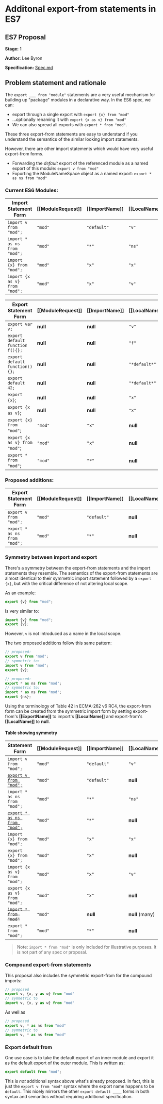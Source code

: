 # Additonal export-from statements in ES7

## ES7 Proposal

**Stage:** 1

**Author:** Lee Byron

**Specification:** [Spec.md](./Spec.md)

## Problem statement and rationale

The `export ___ from "module"` statements are a very useful mechanism for
building up "package" modules in a declarative way. In the ES6 spec, we can:

* export through a single export with `export {x} from "mod"`
* ...optionally renaming it with `export {x as v} from "mod"`
* We can also spread all exports with `export * from "mod"`.

These three export-from statements are easy to understand if you understand the
semantics of the similar looking import statements.

However, there are other import statements which would have very useful
export-from forms.

* Forwarding the *default* export of the referenced module
as a named export of this module: `export v from "mod"`
* Exporting the ModuleNameSpace object as a named export: `export * as ns from "mod"`


### Current ES6 Modules:

Import Statement Form         | [[ModuleRequest]] | [[ImportName]] | [[LocalName]]
---------------------         | ----------------- | -------------- | -------------
`import v from "mod";`        | `"mod"`           | `"default"`    | `"v"`
`import * as ns from "mod";`  | `"mod"`           | `"*"`          | `"ns"`
`import {x} from "mod";`      | `"mod"`           | `"x"`          | `"x"`
`import {x as v} from "mod";` | `"mod"`           | `"x"`          | `"v"`


Export Statement Form           | [[ModuleRequest]] | [[ImportName]] | [[LocalName]] | [[ExportName]]
---------------------           | ----------------- | -------------- | ------------- | --------------
`export var v;`                 | **null**          | **null**       | `"v"`         | `"v"`
`export default function f(){};`| **null**          | **null**       | `"f"`         | `"default"`
`export default function(){};`  | **null**          | **null**       | `"*default*"` | `"default"`
`export default 42;`            | **null**          | **null**       | `"*default*"` | `"default"`
`export {x}`;                   | **null**          | **null**       | `"x"`         | `"x"`
`export {x as v}`;              | **null**          | **null**       | `"x"`         | `"v"`
`export {x} from "mod"`;        | `"mod"`           | `"x"`          | **null**      | `"x"`
`export {x as v} from "mod"`;   | `"mod"`           | `"x"`          | **null**      | `"v"`
`export * from "mod"`;          | `"mod"`           | `"*"`          | **null**      | **null**


### Proposed additions:

Export Statement Form           | [[ModuleRequest]] | [[ImportName]] | [[LocalName]] | [[ExportName]]
---------------------           | ----------------- | -------------- | ------------- | --------------
`export v from "mod";`          | `"mod"`           | `"default"`    | **null**      | `"v"`
`export * as ns from "mod";`    | `"mod"`           | `"*"`          | **null**      | `"ns"`


### Symmetry between import and export

There's a symmetry between the export-from statements and the import statements
they resemble. The semantics of the export-from statements are almost identical
to their symmetric import statement followed by a `export {x}`, but with the
critical difference of not altering local scope.

As an example:

```js
export {v} from "mod";
```

Is very similar to:

```js
import {v} from "mod";
export {v};
```

However, `v` is not introduced as a name in the local scope.

The two proposed additions follow this same pattern:

```js
// proposed:
export v from "mod";
// symmetric to:
import v from "mod";
export {v};
```

```js
// proposed:
export * as ns from "mod";
// symmetric to:
import * as ns from "mod";
export {ns};
```

Using the terminology of Table 42 in ECMA-262 v6 RC4, the export-from form can
be created from the symmetric import form by setting export-from's
**[[ExportName]]** to import's **[[LocalName]]** and export-from's
**[[LocalName]]** to **null**.

#### Table showing symmetry

Statement Form                          | [[ModuleRequest]] | [[ImportName]] | [[LocalName]] | [[ExportName]]
--------------                          | ----------------- | -------------- | ------------- | --------------
`import v from "mod";`                  | `"mod"`           | `"default"`    | `"v"`         |
<ins>`export v from "mod";`</ins>       | `"mod"`           | `"default"`    | **null**      | `"v"`
`import * as ns from "mod";`            | `"mod"`           | `"*"`          | `"ns"`        |
<ins>`export * as ns from "mod";`</ins> | `"mod"`           | `"*"`          | **null**      | `"ns"`
`import {x} from "mod";`                | `"mod"`           | `"x"`          | `"x"`         |
`export {x} from "mod";`                | `"mod"`           | `"x"`          | **null**      | `"x"`
`import {x as v} from "mod";`           | `"mod"`           | `"x"`          | `"v"`         |
`export {x as v} from "mod";`           | `"mod"`           | `"x"`          | **null**      | `"v"`
<del>`import * from "mod"`</del>        | `"mod"`           | **null**       | **null** (many)|
`export * from "mod";`                  | `"mod"`           | `"*"`          | **null**      | **null** (many)

> Note: `import * from "mod"` is only included for illustrative purposes. It is
> not part of any spec or proposal.

### Compound export-from statements

This proposal also includes the symmetric export-from for the compound imports:

```js
// proposed
export v, {x, y as w} from "mod"
// symmetric to
import v, {x, y as w} from "mod"
```

As well as

```js
// proposed
export v, * as ns from "mod"
// symmetric to
import v, * as ns from "mod"
```

### Export default from

One use case is to take the default export of an inner module and export it as
the default export of the outer module. This is written as:

```js
export default from "mod";
```

This is *not* additional syntax above what's already proposed. In fact,
this is just the `export v from "mod"` syntax where the export name happens to
be `default`. This nicely mirrors the other `export default ____` forms in both
syntax and semantics without requiring additional specification.
